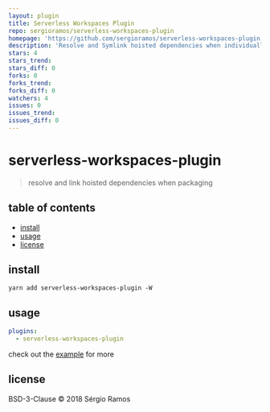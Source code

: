 ```yaml
---
layout: plugin
title: Serverless Workspaces Plugin
repo: sergioramos/serverless-workspaces-plugin
homepage: 'https://github.com/sergioramos/serverless-workspaces-plugin'
description: 'Resolve and Symlink hoisted dependencies when individually packaging each function'
stars: 4
stars_trend: 
stars_diff: 0
forks: 0
forks_trend: 
forks_diff: 0
watchers: 4
issues: 0
issues_trend: 
issues_diff: 0
---
```



# serverless-workspaces-plugin

> resolve and link hoisted dependencies when packaging

## table of contents

- [install](#install)
- [usage](#usage)
- [license](#license)

## install

```
yarn add serverless-workspaces-plugin -W
```

## usage

```yaml
plugins:
  - serverless-workspaces-plugin
```

check out the [example](/example) for more

## license

BSD-3-Clause © 2018 Sérgio Ramos
